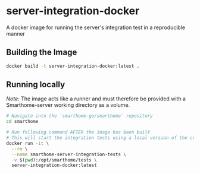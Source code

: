 # server-integration-docker
A docker image for running the server's integration test in a reproducible manner

## Building the Image
```bash
docker build -t server-integration-docker:latest .
```

## Running locally
*Note*: The image acts like a runner and must therefore be provided with a Smarthome-server working directory as a volume.

```bash
# Navigate into the `smarthome-go/smarthome` repository
cd smarthome

# Run following command AFTER the image has been built
# This will start the integration tests using a local version of the code
docker run -it \
  --rm \
  --name smarthome-server-integration-tests \
  -v $(pwd):/opt/smarthome/tests \
  server-integration-docker:latest
```

